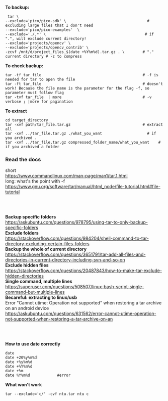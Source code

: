 **To backup:**
```
 tar \
--exclude='pico/pico-sdk' \                                    # excluding large files that I don't need
--exclude='pico/pico-examples'  \
--exclude='./.*' \                                            # if ".", will exclude current directory!
--exclude='projects/opencv' \
--exclude='projects/opencv_contrib' \
-zcvf /mnt/d/project_files_$(date +%Y%m%d).tar.gz . \        # "." current directory # -z to compress
```

**To check backup:**
```
tar -tf tar_file                                             # -f is needed for tar to open the file
tar -ft tar_file                                             # doesn't work! Because the file name is the parameter for the flag -f, so parameter must follow flag
tar -tvf tar_file  | more                                    # -v verbose ; |more for pagination
```

**To extract**
```
cd target_directory
tar -xvf path/tar_file.tar.gz                                # extract all
tar -xvf ../tar_file.tar.gz ./what_you_want                    # if you archived .
tar -xvf ../tar_file.tar.gz compressed_folder_name/what_you_want    # if you archived a folder
```

### Read the docs
short  
https://www.commandlinux.com/man-page/man1/tar.1.html  
long: what's the point with -f  
https://www.gnu.org/software/tar/manual/html_node/file-tutorial.html#file-tutorial  

</br>
</br>

**Backup specific folders**  
https://askubuntu.com/questions/978795/using-tar-to-only-backup-specific-folders  
**Exclude folders**  
https://stackoverflow.com/questions/984204/shell-command-to-tar-directory-excluding-certain-files-folders  
**Backup the whole of current directory**  
https://stackoverflow.com/questions/3651791/tar-add-all-files-and-directories-in-current-directory-including-svn-and-so-on  
**Exclude hidden files**  
https://stackoverflow.com/questions/20487843/how-to-make-tar-exclude-hidden-directories  
**Single command, multiple lines**  
https://superuser.com/questions/508507/linux-bash-script-single-command-but-multiple-lines  
**Becareful: extracting to linux/usb**  
Error "Cannot utime: Operation not supported" when restoring a tar archive on an android device  
https://askubuntu.com/questions/631562/error-cannot-utime-operation-not-supported-when-restoring-a-tar-archive-on-an  

</br>
</br>

**How to use date correctly**
```
date
date +20%y%m%d
date +%y%m%d
date +%Y%m%d
date +%m
date %Y%m%d            #error
```


**What won't work**
```
tar --exclude='c/' -cvf ntu.tar ntu c
```
